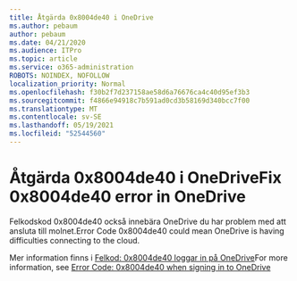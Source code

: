 ```yaml
---
title: Åtgärda 0x8004de40 i OneDrive
ms.author: pebaum
author: pebaum
ms.date: 04/21/2020
ms.audience: ITPro
ms.topic: article
ms.service: o365-administration
ROBOTS: NOINDEX, NOFOLLOW
localization_priority: Normal
ms.openlocfilehash: f30b2f7d237158ae58d6a76676ca4c40d95ef3b3
ms.sourcegitcommit: f4866e94918c7b591ad0cd3b58169d340bcc7f00
ms.translationtype: MT
ms.contentlocale: sv-SE
ms.lasthandoff: 05/19/2021
ms.locfileid: "52544560"
---
```

# <a name="fix-0x8004de40-error-in-onedrive"></a><span data-ttu-id="ceba7-102">Åtgärda 0x8004de40 i OneDrive</span><span class="sxs-lookup"><span data-stu-id="ceba7-102">Fix 0x8004de40 error in OneDrive</span></span>

<span data-ttu-id="ceba7-103">Felkodskod 0x8004de40 också innebära OneDrive du har problem med att ansluta till molnet.</span><span class="sxs-lookup"><span data-stu-id="ceba7-103">Error Code 0x8004de40 could mean OneDrive is having difficulties connecting to the cloud.</span></span> 

<span data-ttu-id="ceba7-104">Mer information finns i [Felkod: 0x8004de40 loggar in på OneDrive](/sharepoint/troubleshoot/administration/error-0x8004de40-in-onedrive)</span><span class="sxs-lookup"><span data-stu-id="ceba7-104">For more information, see [Error Code: 0x8004de40 when signing in to OneDrive](/sharepoint/troubleshoot/administration/error-0x8004de40-in-onedrive)</span></span>